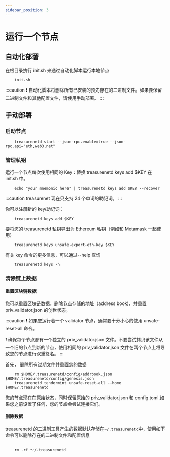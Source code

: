 ```yaml
---
sidebar_position: 3
---
```


# 运行一个节点

## 自动化部署

在根目录执行 init.sh 来通过自动化脚本运行本地节点

```shell
    init.sh
```

:::caution
❗️ 自动化脚本将删除所有已安装的预先存在的二进制文件。如果要保留二进制文件和其他配置文件，请使用手动部署。
:::

## 手动部署

### 启动节点

```shell
    treasurenetd start --json-rpc.enable=true --json-rpc.api="eth,web3,net"
```

### 管理私钥

运行一个节点每次使用相同的 Key：替换 treasurenetd keys add $KEY 在 init.sh 中。

```shell
    echo "your mnemonic here" | treasurenetd keys add $KEY --recover
```

:::caution
treasurenet 现在只支持 24 个单词的助记词。
:::

你可以注册新的 key/助记词：

```shell
    treasurenetd keys add $KEY
```

要将您的 treasurenetd 私钥导出为 Ethereum 私钥（例如和 Metamask 一起使用）

```shell
    treasurenetd keys unsafe-export-eth-key $KEY

```

有关 key 命令的更多信息，可以通过--help 查询

```shell
    treasurenetd keys -h
```

### 清除链上数据

#### 重置区块链数据

您可以重置区块链数据，删除节点存储的地址（address book)，并重置 priv_validator.json 的创世状态。

:::caution
❗️ 如果您运行着一个 validator 节点，通常要十分小心的使用 unsafe-reset-all 命令。

❗️ 确保每个节点都有一个独立的 priv_validator.json 文件。不要尝试拷贝该文件从一个旧的节点到新的节点，使用相同的 priv_validator.json 文件在两个节点上将导致您的节点进行双重签名。
:::

首先， 删除所有过期文件并重置您的数据

```shell
    rm $HOME/.treasurenetd/config/addrbook.json $HOME/.treasurenetd/config/genesis.json
    treasurenetd tendermint unsafe-reset-all --home $HOME/.treasurenetd
```

您的节点现在在原始状态，同时保留原始的 priv_validator.json 和 config.toml.如果您之前设置了任何，您的节点会尝试连接它们。

#### 删除数据

treasurenetd 的二进制工具产生的数据默认存储在`~/.treasurenetd`中，使用如下命令可以删除存在的二进制文件和配置信息

```shell

    rm -rf ～/.treasurenetd

```
